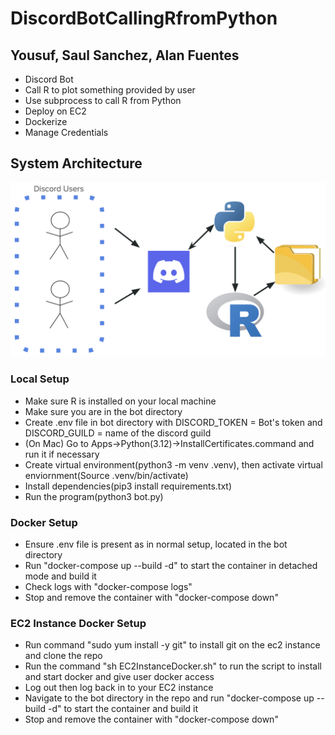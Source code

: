 # DiscordBotCallingRfromPython

## Yousuf, Saul Sanchez, Alan Fuentes 

- Discord Bot
- Call R to plot something provided by user
- Use subprocess to call R from Python
- Deploy on EC2 
- Dockerize
- Manage Credentials

## System Architecture
![system diagram](https://raw.githubusercontent.com/cs220s24/ChickwtsRDiscordBot/main/SystemArchitecture.png)

### Local Setup

- Make sure R is installed on your local machine
- Make sure you are in the bot directory
- Create .env file in bot directory with DISCORD_TOKEN = Bot's token and DISCORD_GUILD = name of the discord guild
- (On Mac) Go to Apps->Python(3.12)->InstallCertificates.command and run it if necessary
- Create virtual environment(python3 -m venv .venv), then activate virtual enviornment(Source .venv/bin/activate) 
- Install dependencies(pip3 install requirements.txt)
- Run the program(python3 bot.py) 

### Docker Setup

- Ensure .env file is present as in normal setup, located in the bot directory
- Run "docker-compose up --build -d" to start the container in detached mode and build it
- Check logs with "docker-compose logs" 
- Stop and remove the container with "docker-compose down"

### EC2 Instance Docker Setup
- Run command "sudo yum install -y git" to install git on the ec2 instance and clone the repo
- Run the command "sh EC2InstanceDocker.sh" to run the script to install and start docker and give user docker access
- Log out then log back in to your EC2 instance
- Navigate to the bot directory in the repo and run "docker-compose up --build -d" to start the container and build it
- Stop and remove the container with "docker-compose down"
